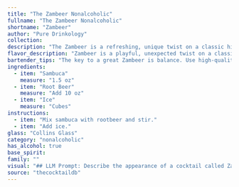 ```yaml
---
title: "The Zambeer Nonalcoholic"
fullname: "The Zambeer Nonalcoholic"
shortname: "Zambeer"
author: "Pure Drinkology"
collection:
description: "The Zambeer is a refreshing, unique twist on a classic highball cocktail.  Its origins are likely modern, merging the anise-flavored liqueur of Sambuca with the sweetness of root beer for a playful, fizzy experience. "
flavor_description: "Zambeer is a playful, unexpected twist on a classic. The licorice and anise flavors of Sambuca dance with the creamy sweetness of root beer, creating a surprisingly harmonious blend.  The coolness of the ice accentuates the sweetness, while the subtle bitterness of the root beer adds complexity. This is a refreshing cocktail that's both sweet and intriguing. "
bartender_tips: "The key to a great Zambeer is balance. Use high-quality Sambuca for its anise flavor. Start with a 1:2 ratio of Sambuca to Root Beer, but adjust to taste. Don't over-ice; you want the Sambuca to shine through. For a visual touch, layer the Sambuca on the bottom, then gently add the Root Beer over it. "
ingredients:
  - item: "Sambuca"
    measure: "1.5 oz"
  - item: "Root Beer"
    measure: "Add 10 oz"
  - item: "Ice"
    measure: "Cubes"
instructions:
  - item: "Mix sambuca with rootbeer and stir."
  - item: "Add ice."
glass: "Collins Glass"
category: "nonalcoholic"
has_alcohol: true
base_spirit:
family: ""
visual: "## LLM Prompt: Describe the appearance of a cocktail called Zambeer made with Sambuca, Root Beer, and ice. **Focus on the following details:*** **Color:** What is the overall color of the drink? Is it uniform or layered? * **Clarity:** Is the drink clear, cloudy, or opaque? * **Texture:** Is the drink smooth, bubbly, or icy?* **Garnish:** Does the drink have any garnish? If so, describe its color and texture.* **Glassware:** What kind of glass is the drink served in? What does the drink look like in the glass? **Use descriptive language to evoke a vivid image of the Zambeer cocktail.** "
source: "thecocktaildb"
---
```


